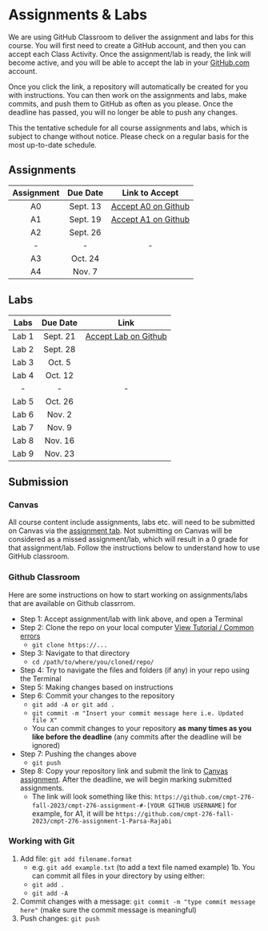 # Assignments & Labs

We are using GitHub Classroom to deliver the assignment and labs for this course. You will first need to create a GitHub account, and then you can accept each Class Activity. Once the assignment/lab is ready, the link will become active, and you will be able to accept the lab in your [GitHub.com](https://github.com/) account.

Once you click the link, a repository will automatically be created for you with instructions. You can then work on the assignments and labs, make commits, and push them to GitHub as often as you please. Once the deadline has passed, you will no longer be able to push any changes.

This the tentative schedule for all course assignments and labs, which is subject to change without notice. Please check on a regular basis for the most up-to-date schedule.

## Assignments

| Assignment | Due Date |     Link to Accept      |
| :--------: | :------: | :---------------------: |
|     A0     | Sept. 13 | [Accept A0 on Github](https://classroom.github.com/a/aQf6DGDr) |
|     A1     | Sept. 19 | [Accept A1 on Github](https://classroom.github.com/a/2d3oYpDa) |
|     A2     | Sept. 26 |                         |
|     -      |    -     |            -            |
|     A3     | Oct. 24  |                         |
|     A4     |  Nov. 7  |                         |

## Labs

| Labs  | Due Date |           Link           |
| :---: | :------: | :----------------------: |
| Lab 1 | Sept. 21 | [Accept Lab on Github]() |
| Lab 2 | Sept. 28 |                          |
| Lab 3 |  Oct. 5  |                          |
| Lab 4 | Oct. 12  |                          |
|   -   |    -     |            -             |
| Lab 5 | Oct. 26  |                          |
| Lab 6 |  Nov. 2  |                          |
| Lab 7 |  Nov. 9  |                          |
| Lab 8 | Nov. 16  |                          |
| Lab 9 | Nov. 23  |                          |

## Submission

### Canvas

All course content include assignments, labs etc. will need to be submitted on Canvas via the [assignment tab](https://canvas.sfu.ca/courses/79650/assignments). Not submitting on Canvas will be considered as a missed assignment/lab, which will result in a 0 grade for that assignment/lab. Follow the instructions below to understand how to use GitHub classroom.

### Github Classroom

Here are some instructions on how to start working on assignments/labs that are available on Github classrrom.

- Step 1: Accept assignment/lab with link above, and open a Terminal
- Step 2: Clone the repo on your local computer [View Tutorial / Common errors](https://docs.github.com/en/repositories/creating-and-managing-repositories/cloning-a-repository)
  - `git clone https://...`
- Step 3: Navigate to that directory 
  - `cd /path/to/where/you/cloned/repo/`
- Step 4: Try to navigate the files and folders (if any) in your repo using the Terminal
- Step 5: Making changes based on instructions 
- Step 6: Commit your changes to the repository 
  - `git add -A or git add .`
  - `git commit -m "Insert your commit message here i.e. Updated file X"`
  - You can commit changes to your repository **as many times as you like before the deadline** (any commits after the deadline will be ignored)
- Step 7: Pushing the changes above
  - `git push`
- Step 8: Copy your repository link and submit the link to [Canvas assignment](https://canvas.sfu.ca/courses/79650/assignments). After the deadline, we will begin marking submitted assignments.
  - The link will look something like this: `https://github.com/cmpt-276-fall-2023/cmpt-276-assignment-#-[YOUR GITHUB USERNAME]` for example, for A1, it will be `https://github.com/cmpt-276-fall-2023/cmpt-276-assignment-1-Parsa-Rajabi`

### Working with Git

1. Add file: `git add filename.format`
    - e.g. `git add example.txt` (to add a text file named example)
    1b. You can commit all files in your directory by using either:
     - `git add .`
     - `git add -A`
2. Commit changes with a message: `git commit -m "type commit message here"` (make sure the commit message is meaningful)
3. Push changes: `git push`